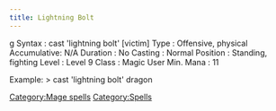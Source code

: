 ```yaml
---
title: Lightning Bolt
---
```


<nowiki>g Syntax : cast 'lightning bolt' \[victim\] Type : Offensive,
physical Accumulative: N/A Duration : No Casting : Normal Position :
Standing, fighting Level : Level 9 Class : Magic User Min. Mana : 11

</pre>

Example: \> cast 'lightning bolt' dragon

[Category:Mage spells](Category:Mage_spells "wikilink")
[Category:Spells](Category:Spells "wikilink")